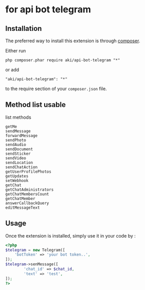 for api bot telegram
============

Installation
------------

The preferred way to install this extension is through [composer](http://getcomposer.org/download/).

Either run

```
php composer.phar require aki/api-bot-telegram "*"
```

or add

```
"aki/api-bot-telegram": "*"
```

to the require section of your `composer.json` file.

Method list usable
-----
list methods
```
getMe
sendMessage
forwardMessage
sendPhoto
sendAudio
sendDocument
sendSticker
sendVideo
sendLocation
sendChatAction
getUserProfilePhotos
getUpdates
setWebhook
getChat
getChatAdministrators
getChatMembersCount
getChatMember
answerCallbackQuery
editMessageText
```

Usage
-----
Once the extension is installed, simply use it in your code by  :

```php
<?php 
$telegram = new Telegram([
    'botToken' => 'your bot token..',
]);
$telegram->senMessage([
        'chat_id' => $chat_id,
        'text' => 'test',
]); 
?>